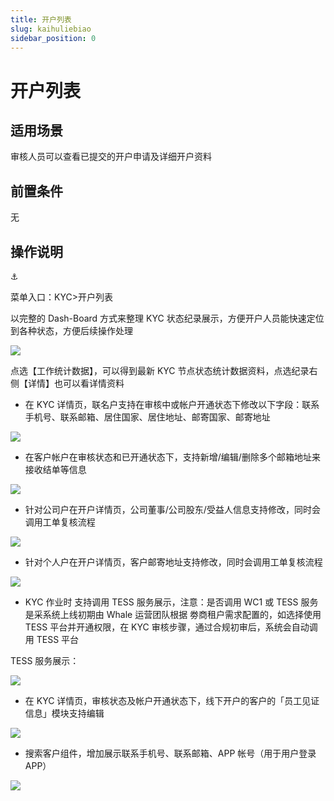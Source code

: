 ```yaml
---
title: 开户列表
slug: kaihuliebiao
sidebar_position: 0
---
```



# 开户列表

## 适用场景

审核人员可以查看已提交的开户申请及详细开户资料

## 前置条件

无

## 操作说明

<div class="callout callout-bg-6 callout-border-6">
<div class='callout-emoji'>⚓</div>
<p> 菜单入口：KYC&gt;开户列表 </p>
</div>

 以完整的 Dash-Board 方式来整理 KYC 状态纪录展示，方便开户人员能快速定位到各种状态，方便后续操作处理

<img src="/assets/WIBObV27coTUmYxKy3Nc1yV8nIg.png" src-width="3234" src-height="1608" align="center"/>

点选【工作统计数据】，可以得到最新 KYC 节点状态统计数据资料，点选纪录右侧【详情】也可以看详情资料

- 在 KYC 详情页，联名户支持在审核中或帐户开通状态下修改以下字段：联系手机号、联系邮箱、居住国家、居住地址、邮寄国家、邮寄地址

<img src="/assets/JAcNbfPRRoLFa5xE1KocCdGbnhe.png" src-width="2398" src-height="1168" align="center"/>

- 在客户帐户在审核状态和已开通状态下，支持新增/编辑/删除多个邮箱地址来接收结单等信息

<img src="/assets/OBmzbUmQRom4mYxhN8Ec9Dvgnke.png" src-width="3242" src-height="1586" align="center"/>

- 针对公司户在开户详情页，公司董事/公司股东/受益人信息支持修改，同时会调用工单复核流程

<img src="/assets/H8EjbmCf3op9r5xOFUucAwCynPh.png" src-width="3248" src-height="1622" align="center"/>

- 针对个人户在开户详情页，客户邮寄地址支持修改，同时会调用工单复核流程

<img src="/assets/NlZubTKy2o9DDwxCvLZckGJEnec.png" src-width="3252" src-height="1600" align="center"/>

-  KYC 作业时 支持调用 TESS 服务展示，注意：是否调用 WC1 或 TESS 服务 是采系统上线初期由 Whale 运营团队根据 劵商租户需求配置的，如选择使用 TESS 平台并开通权限，在 KYC 审核步骤，通过合规初审后，系统会自动调用 TESS 平台

TESS 服务展示：

<img src="/assets/FObEbZ5AWoNBDSxFV3McwEhtnTc.png" src-width="3240" src-height="1608" align="center"/>

- 在 KYC 详情页，审核状态及帐户开通状态下，线下开户的客户的「员工见证信息」模块支持编辑

<img src="/assets/KkKObl0mHoOfcaxReKecCXrbnif.png" src-width="3244" src-height="1600" align="center"/>

- 搜索客户组件，增加展示联系手机号、联系邮箱、APP 帐号（用于用户登录 APP）

<img src="/assets/NgetbsaQQoQDgbxzgFfcsAf1nlc.png" src-width="1112" src-height="802"/>


